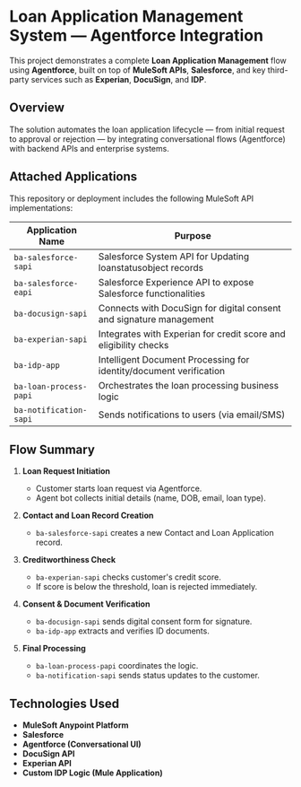 # Loan Application Management System — Agentforce Integration

This project demonstrates a complete **Loan Application Management** flow using **Agentforce**, built on top of **MuleSoft APIs**, **Salesforce**, and key third-party services such as **Experian**, **DocuSign**, and **IDP**.

## Overview

The solution automates the loan application lifecycle — from initial request to approval or rejection — by integrating conversational flows (Agentforce) with backend APIs and enterprise systems.

## Attached Applications

This repository or deployment includes the following MuleSoft API implementations:

| Application Name         | Purpose                                                              |
|--------------------------|----------------------------------------------------------------------|
| `ba-salesforce-sapi`     | Salesforce System API for Updating loanstatusobject records                 |
| `ba-salesforce-eapi`     | Salesforce Experience API to expose Salesforce functionalities       |
| `ba-docusign-sapi`       | Connects with DocuSign for digital consent and signature management  |
| `ba-experian-sapi`       | Integrates with Experian for credit score and eligibility checks     |
| `ba-idp-app`             | Intelligent Document Processing for identity/document verification   |
| `ba-loan-process-papi`   | Orchestrates the loan processing business logic                     |
| `ba-notification-sapi`   | Sends notifications to users (via email/SMS)                         |

## Flow Summary

1. **Loan Request Initiation**
   - Customer starts loan request via Agentforce.
   - Agent bot collects initial details (name, DOB, email, loan type).

2. **Contact and Loan Record Creation**
   - `ba-salesforce-sapi` creates a new Contact and Loan Application record.

3. **Creditworthiness Check**
   - `ba-experian-sapi` checks customer's credit score.
   - If score is below the threshold, loan is rejected immediately.

4. **Consent & Document Verification**
   - `ba-docusign-sapi` sends digital consent form for signature.
   - `ba-idp-app` extracts and verifies ID documents.

5. **Final Processing**
   - `ba-loan-process-papi` coordinates the logic.
   - `ba-notification-sapi` sends status updates to the customer.

## Technologies Used

- **MuleSoft Anypoint Platform**
- **Salesforce**
- **Agentforce (Conversational UI)**
- **DocuSign API**
- **Experian API**
- **Custom IDP Logic (Mule Application)**


